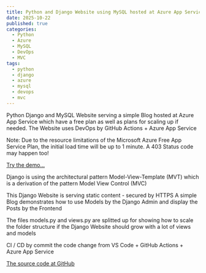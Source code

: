 ```yaml
---
title: Python and Django Website using MySQL hosted at Azure App Service serving a Blog
date: 2025-10-22
published: true
categories:
  - Python
  - Azure
  - MySQL
  - DevOps
  - MVC
tags:
  - python
  - django
  - azure
  - mysql
  - devops
  - mvc
---
```


Python Django and MySQL Website serving a simple Blog hosted at Azure App Service which have a free plan as well as plans for scaling up if needed. The Website uses DevOps by GitHub Actions + Azure App Service

<p>Note: Due to the resource limitations of the Microsoft Azure Free App Service Plan, the initial load time will be up to 1 minute. A 403 Status code may happen too!</p>

<a href="https://pso-django.azurewebsites.net" target="_blank" title="Django Website at Azure App Service">Try the demo...</a>

Django is using the architectural pattern Model-View-Template (MVT) which is a derivation of the pattern Model View Control (MVC) 

This Django Website is serving static content - secured by HTTPS
A simple Blog demonstrates how to use Models by the Django Admin and display the Posts by the Frontend

The files models.py and views.py are splitted up for showing how to scale the folder structure if the Django Website should grow with a lot of views and models

CI / CD by commit the code change from VS Code + GitHub Actions + Azure App Service

<a href="https://github.com/persteenolsen/django-azure" target="_blank">The source code at GitHub</a>
